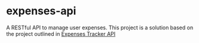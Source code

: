 # expenses-api
A RESTful API to manage user expenses. This project is a solution based on the project outlined in [Expenses Tracker API](https://roadmap.sh/projects/expense-tracker-api)
